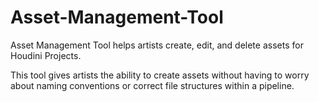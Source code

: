 # Asset-Management-Tool
Asset Management Tool helps artists create, edit, and delete assets for Houdini Projects.

This tool gives artists the ability to create assets without having to worry about naming conventions or correct file structures within a pipeline.
